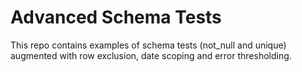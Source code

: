 # Advanced Schema Tests

This repo contains examples of schema tests (not_null and unique) augmented with row exclusion, date scoping and error thresholding.